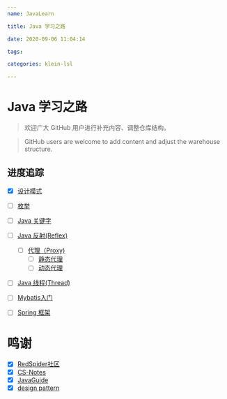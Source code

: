 ```yaml
---
name: JavaLearn

title: Java 学习之路

date: 2020-09-06 11:04:14

tags: 

categories: klein-lsl

---
```

# Java 学习之路
> 欢迎广大 GitHub 用户进行补充内容、调整仓库结构。

> GitHub users are welcome to add content and adjust the warehouse structure.
## 进度追踪
- [x] [设计模式](src/main/java/edu/xcu/designPattern)
- [ ] [枚举](src/main/java/edu/xcu/Enum)
- [ ] [Java 关键字](src/main/java/edu/xcu/Keyword)
- [ ] [Java 反射(Reflex)](src/main/java/edu/xcu/Reflex)
    - [ ] [代理（Proxy)](src/main/java/edu/xcu/designPattern/Structural/Proxy)
        - [ ] [静态代理](src/main/java/edu/xcu/Reflex/staticProxy)
        - [ ] [动态代理](src/main/java/edu/xcu/Reflex/dynamicProxy)
- [ ] [Java 线程(Thread)](src/main/java/edu/xcu/Thread)
- [ ] [Mybatis入门](src/main/java/edu/xcu/Mybatis)
- [ ] [Spring 框架](src/main/java/edu/xcu/Spring)
 

# 鸣谢
- [x] [RedSpider社区](http://concurrent.redspider.group/RedSpider.html)
- [x] [CS-Notes](https://cyc2018.github.io/CS-Notes/#/README)
- [x] [JavaGuide](https://snailclimb.gitee.io/javaguide/#/)
- [x] [design pattern](https://javadoop.com/post/design-pattern)